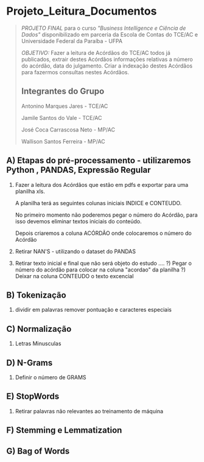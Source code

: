 # Projeto_Leitura_Documentos #
>*PROJETO FINAL* para o curso *"Business Intelligence e Ciência de Dados"* disponibilizado em parceria da Escola de Contas do TCE/AC e Universidade Federal da Paraíba - UFPA
>
>*OBJETIVO:* Fazer a leitura de Acórdãos do TCE/AC todos já publicados, extrair destes Acórdãos informações relativas a número do acórdão, data do julgamento. Criar a indexação destes Acórdãos para fazermos consultas nestes Acórdãos.
>
>Integrantes do Grupo
>-----------
>
>Antonino Marques Jares - TCE/AC
>
>Jamile Santos do Vale - TCE/AC
>
>José Coca Carrascosa Neto - MP/AC
>
>Wallison Santos Ferreira - MP/AC
>



## A) Etapas do pré-processamento - utilizaremos Python , PANDAS, Expressão Regular ##

1) Fazer a leitura dos Acórdãos que estão em pdfs e exportar para uma planilha xls.

   A planilha terá as seguintes colunas iniciais INDICE e CONTEUDO.
   
   No primeiro momento não poderemos pegar o número do Acórdão, para isso devemos eliminar textos iniciais do conteúdo.

   Depois criaremos a coluna ACÓRDÃO onde colocaremos o número do Acórdão
   
2) Retirar NAN'S - utilizando o dataset do PANDAS  
4) Retirar texto inicial e final que não será objeto do estudo
....
?) Pegar o número do acórdão para colocar na coluna "acordao" da planilha
?) Deixar na coluna CONTEUDO o texto excencial

## B) Tokenização
1) dividir em palavras remover pontuação e caracteres especiais

## C) Normalização
1) Letras Minusculas

## D) N-Grams
1) Definir o número de GRAMS

## E) StopWords
1) Retirar palavras não relevantes ao treinamento de máquina

## F) Stemming e Lemmatization

## G) Bag of Words


